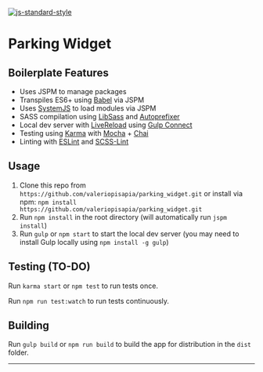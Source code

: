 [![js-standard-style](https://img.shields.io/badge/code%20style-standard-brightgreen.svg)](http://standardjs.com)
# Parking Widget

## Boilerplate Features

- Uses JSPM to manage packages
- Transpiles ES6+ using [Babel](https://babeljs.io/) via JSPM
- Uses [SystemJS](https://github.com/systemjs/systemjs) to load modules via JSPM
- SASS compilation using [LibSass](http://libsass.org/) and [Autoprefixer](https://github.com/postcss/autoprefixer)
- Local dev server with [LiveReload](http://livereload.com/) using [Gulp Connect](https://github.com/avevlad/gulp-connect)
- Testing using [Karma](http://karma-runner.github.io/) with [Mocha](http://mochajs.org/) + [Chai](http://chaijs.com/) 
- Linting with [ESLint](http://eslint.org/) and [SCSS-Lint](https://github.com/brigade/scss-lint)

## Usage

1. Clone this repo from `https://github.com/valeriopisapia/parking_widget.git` or install via npm: `npm install https://github.com/valeriopisapia/parking_widget.git`
2. Run `npm install` in the root directory (will automatically run `jspm install`)
3. Run `gulp` or `npm start` to start the local dev server (you may need to install Gulp locally using `npm install -g gulp`)

## Testing (TO-DO)

Run `karma start` or `npm test` to run tests once.

Run `npm run test:watch` to run tests continuously.

## Building

Run `gulp build` or `npm run build` to build the app for distribution in the `dist` folder.

---
